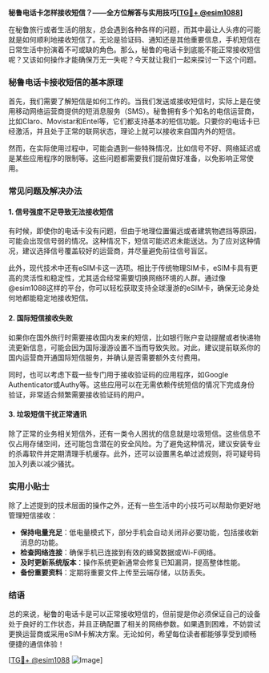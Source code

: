 **秘鲁电话卡怎样接收短信？——全方位解答与实用技巧[[TG💪+ @esim1088](https://t.me/s/esim1088)]**

在秘鲁旅行或者生活的朋友，总会遇到各种各样的问题，而其中最让人头疼的可能就是如何顺利地接收短信了。无论是验证码、通知还是其他重要信息，手机短信在日常生活中扮演着不可或缺的角色。那么，秘鲁的电话卡到底能不能正常接收短信呢？又该如何操作才能确保万无一失呢？今天就让我们一起来探讨一下这个问题。

### 秘鲁电话卡接收短信的基本原理

首先，我们需要了解短信是如何工作的。当我们发送或接收短信时，实际上是在使用移动网络运营商提供的短消息服务（SMS）。秘鲁拥有多个知名的电信运营商，比如Claro、Movistar和Entel等，它们都支持基本的短信功能。只要你的电话卡已经激活，并且处于正常的联网状态，理论上就可以接收来自国内外的短信。

然而，在实际使用过程中，可能会遇到一些特殊情况，比如信号不好、网络延迟或是某些应用程序的限制等。这些问题都需要我们提前做好准备，以免影响正常使用。

### 常见问题及解决办法

#### 1. **信号强度不足导致无法接收短信**
有时候，即使你的电话卡没有问题，但由于地理位置偏远或者建筑物遮挡等原因，可能会出现信号弱的情况。这种情况下，短信可能迟迟未能送达。为了应对这种情况，建议选择信号覆盖较好的运营商，并尽量避免前往信号盲区。

此外，现代技术中还有eSIM卡这一选项。相比于传统物理SIM卡，eSIM卡具有更高的灵活性和稳定性，尤其适合经常需要切换网络环境的人群。通过像@esim1088这样的平台，你可以轻松获取支持全球漫游的eSIM卡，确保无论身处何地都能稳定地接收短信。

#### 2. **国际短信接收失败**
如果你在国外旅行时需要接收国内发来的短信，比如银行账户变动提醒或者快递物流更新信息，可能会因为国际漫游设置不当而导致失败。对此，建议提前联系你的国内运营商开通国际短信服务，并确认是否需要额外支付费用。

同时，也可以考虑下载一些专门用于接收验证码的应用程序，如Google Authenticator或Authy等。这些应用可以在无需依赖传统短信的情况下完成身份验证，非常适合频繁需要接收验证码的用户。

#### 3. **垃圾短信干扰正常通讯**
除了正常的业务相关短信外，还有一类令人困扰的信息就是垃圾短信。这些信息不仅占用存储空间，还可能包含潜在的安全风险。为了避免这种情况，建议安装专业的杀毒软件并定期清理手机缓存。此外，还可以设置黑名单过滤规则，将可疑号码加入列表以减少骚扰。

### 实用小贴士

除了上述提到的技术层面的操作之外，还有一些生活中的小技巧可以帮助你更好地管理短信接收：

- **保持电量充足**：低电量模式下，部分手机会自动关闭非必要功能，包括接收新消息的功能。
- **检查网络连接**：确保手机已连接到有效的蜂窝数据或Wi-Fi网络。
- **及时更新系统版本**：操作系统更新通常会修复已知漏洞，提高整体性能。
- **备份重要资料**：定期将重要文件上传至云端存储，以防丢失。

### 结语

总的来说，秘鲁的电话卡是可以正常接收短信的，但前提是你必须保证自己的设备处于良好的工作状态，并且正确配置了相关的网络参数。如果遇到困难，不妨尝试更换运营商或采用eSIM卡解决方案。无论如何，希望每位读者都能够享受到顺畅便捷的通信体验！

[[TG💪+ @esim1088](https://t.me/s/esim1088) ![Image](https://i.postimg.cc/4NQfJmqS/Snipaste-2025-05-13-00-14-12.png)]